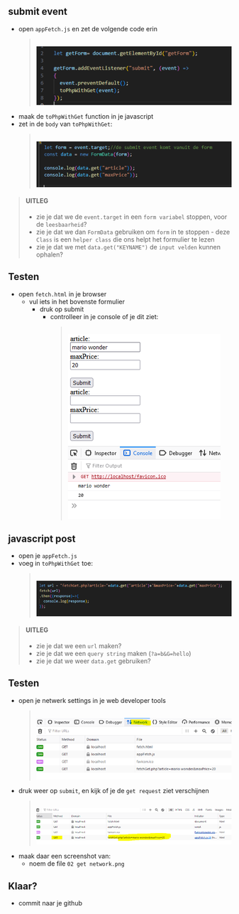 ## submit event


- open `appFetch.js` en zet de volgende code erin
    > </br>![](img/getjs.PNG)
- maak de `toPhpWithGet` function in je javascript
- zet in de `body` van `toPhpWithGet`:
    > </br>![](img/logform.PNG)


> #### UITLEG
> - zie je dat we de `event.target` in een `form variabel` stoppen, voor de `leesbaarheid`?
> - zie je dat we dan `FormData` gebruiken om `form` in te stoppen
>       - deze `Class` is een `helper class` die ons helpt het formulier te lezen
> - zie je dat we met `data.get("KEYNAME")` de `input velden` kunnen ophalen?

## Testen

- open `fetch.html` in je browser
    - vul iets in het bovenste formulier
        - druk op submit
            - controlleer in je console of je dit ziet:
                > </br>![](img/wonder.PNG)

## javascript post


- open je `appFetch.js`
- voeg in `toPhpWithGet` toe:
    > </br>![](img/fetchGet.PNG)

> #### UITLEG
> - zie je dat we een `url` maken?
> - zie je dat we een `query string` maken (`?a=b&G=hello`)
> - zie je dat we weer `data.get` gebruiken?


## Testen

- open je netwerk settings in je web developer tools
    > </br>![](img/network.PNG)
- druk weer op `submit`, en kijk of je de `get request` ziet verschijnen
    > </br>![](img/getreq.PNG)
- maak daar een screenshot van:
    - noem de file `02 get network.png`

 ## Klaar?
- commit naar je github